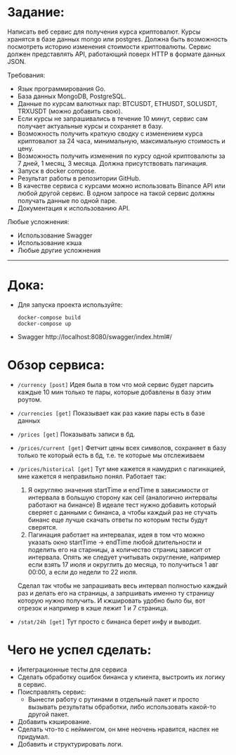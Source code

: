 # Задание:
Написать веб сервис для получения курса криптовалют. 
Курсы хранятся в базе данных mongo или postgres. 
Должна быть возможность посмотреть историю изменения стоимости криптовалюты. 
Сервис должен представлять API, работающий поверх HTTP в формате данных JSON.

Требования:
 - Язык программирования Go.
 - База данных MongoDB, PostgreSQL.
 - Данные по курсам валютных пар: BTCUSDT, ETHUSDT, SOLUSDT, TRXUSDT (можно добавить свою).
 - Если курсы не запрашивались в течение 10 минут, сервис сам получает актуальные курсы и сохраняет в базу.
 - Возможность получить краткую сводку с изменением курса криптовалют за 24 часа, минимальную, максимальную стоимость и цену.
 - Возможность получить изменения по курсу одной криптовалюты за 7 дней, 1 месяц, 3 месяца. Должна присутствовать пагинация.
 - Запуск в docker compose.
 - Результат работы в репозитории GitHub.
 - В качестве сервиса с курсами можно использовать Binance API или любой другой сервис. В одном запросе на такой сервис должны получать данные по одной паре.
 - Документация к использованию API.

Любые усложнения:
 - Использование Swagger
 - Использование кэша
 - Любые другие усложнения

---

# Дока:
 - Для запуска проекта используйте:
    ```
    docker-compose build
    docker-compose up
    ```
 - Swagger http://localhost:8080/swagger/index.html#/

# Обзор сервиса:
 - ```/currency [post]```
    Идея была в том что мой сервис будет парсить каждые 10 мин только те пары, которые добавлены в базу этим роутом.
 - ```/currencies [get]```
    Показывает как раз какие пары есть в базе данных
 - ```/prices [get]```
    Показывать записи в бд.
 - ```/prices/current [get]```
    Фетчит цены всех символов, сохраняет в базу только те который есть в бд, т.е. те которые мы отслеживаем
 - ```/prices/historical [get]```
    Тут мне кажется я намудрил с пагинацией, мне кажется я неправильно понял.
    Работает так:
    1. Я округляю значения startTime и endTime в зависимости от интервала в большую сторону как ceil (аналогично интервалы работают на бинансе) 
        В идеале тест нужно добавить который сверяет с данными с бинанса, а чтобы каждый раз не стучать бинанс еще лучше скачать ответы по которым тесты будут сверятся.
    2. Пагинация работает на интервалах, идея в том что можно указать окно startTime -> endTime любой длительности и поделить его на старницы, а количество страниц зависит от интервала.
        Опять же следует учитывать округление, например если взять 17 июля и округлить до месяца, то получиться 1 авг 00:00, а если до недели то 22 июля.

    Сделал так чтобы не запрашивать весь интервал полностью каждый раз и делать его на страницы, а запршивать именно ту страницу которую нужно получить. И кжшировать удобно было бы, вот отрезок и например в кэше лежит 1 и 7 страница.
 - ```/stat/24h [get]```
    Тут просто с бинанса берет инфу и выводит.

# Чего не успел сделать:
 - Интеграционные тесты для сервиса
 - Сделать обработку ошибок бинанса у клиента, выстроить их логику в сервис.
 - Поисправлять сервис:
    - Вынести работу с рутинами в отдельный пакет и просто вызывать результаты обработки, либо использовать какой-то другой пакет.
 - Добавить кэширование.
 - Сделать что-то с неймингом, он мне неочень нравится, наспех не придумал.
 - Добавить и структурировать логи.